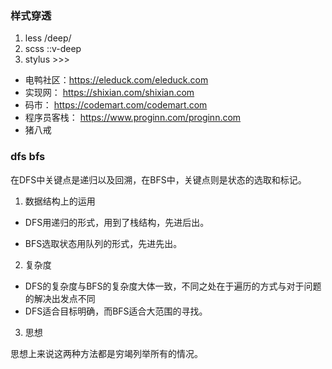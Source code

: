 ### 样式穿透  
1. less  /deep/
2. scss ::v-deep
3. stylus  >>>


- 电鸭社区：https://eleduck.com/eleduck.com
- 实现网： https://shixian.com/shixian.com
- 码市： https://codemart.com/codemart.com
- 程序员客栈： https://www.proginn.com/proginn.com
- 猪八戒

### dfs bfs

在DFS中关键点是递归以及回溯，在BFS中，关键点则是状态的选取和标记。
1. 数据结构上的运用

- DFS用递归的形式，用到了栈结构，先进后出。

- BFS选取状态用队列的形式，先进先出。

2. 复杂度

- DFS的复杂度与BFS的复杂度大体一致，不同之处在于遍历的方式与对于问题的解决出发点不同
- DFS适合目标明确，而BFS适合大范围的寻找。

3. 思想

思想上来说这两种方法都是穷竭列举所有的情况。